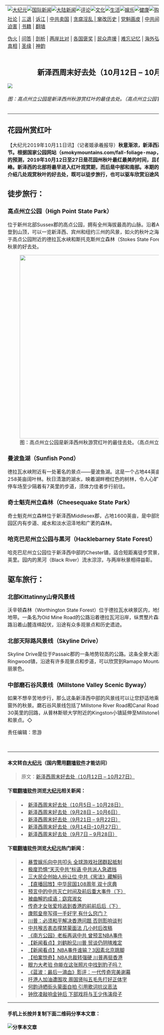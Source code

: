 <a name="1" id="1" target="_blank"></a><span id="1"></span>
<table border="0"><tr><td colspan="2" VALIGN=TOP><a href="https://github.com/xkrpz249/djy/blob/master/gb/nsc413.md#1"><img src="https://raw.githubusercontent.com/xkrpz249/www/master/t/djy/1.jpg" title="大纪元"></a><a href="https://github.com/xkrpz249/djy/blob/master/gb/n24hr.md#1"><img src="https://raw.githubusercontent.com/xkrpz249/www/master/t/djy/3.jpg" title="国际新闻"></a><a href="https://github.com/xkrpz249/djy/blob/master/gb/nsc413.md#1"><img src="https://raw.githubusercontent.com/xkrpz249/www/master/t/djy/4.jpg" title="大陆新闻"></a><a href="https://github.com/xkrpz249/djy/blob/master/gb/news392.md#1"><img src="https://raw.githubusercontent.com/xkrpz249/www/master/t/djy/5.jpg" title="评论"></a><a href="https://github.com/xkrpz249/djy/blob/master/gb/news2007.md#1"><img src="https://raw.githubusercontent.com/xkrpz249/www/master/t/djy/6.jpg" title="文化"></a><a href="https://github.com/xkrpz249/djy/blob/master/gb/news2008.md#1"><img src="https://raw.githubusercontent.com/xkrpz249/www/master/t/djy/7.jpg" title="生活"></a><a href="https://github.com/xkrpz249/djy/blob/master/gb/ncyule.md#1"><img src="https://raw.githubusercontent.com/xkrpz249/www/master/t/djy/8.jpg" title="娱乐"></a><a href="https://github.com/xkrpz249/djy/blob/master/gb/nsc1002.md#1"><img src="https://raw.githubusercontent.com/xkrpz249/www/master/t/djy/9.jpg" title="健康"><a href="https://www.youlucky.com"><img src="https://raw.githubusercontent.com/xkrpz249/www/master/t/djy/10.jpg" title="购物"></a><a href="https://www.supportepoch.org/donation?utm_medium=epochtimes&utm_source=referral&utm_campaign=donate_button_djyhomepage"><img src="https://raw.githubusercontent.com/xkrpz249/www/master/t/djy/12.jpg" title="捐款"></a></td></tr>
<tr><td colspan="2" VALIGN=TOP><a target="_blank" href="https://git.io/fjCRf">社论</a> | <a target="_blank" href="https://github.com/xkrpz249/djy/blob/master/gb/nf5657.md#1">三退</a> | <a target="_blank" href="https://github.com/xkrpz249/djy/blob/master/gb/nf6123.md#1">诉江</a> | <a target="_blank" href="https://github.com/xkrpz249/djy/blob/master/gb/nf1176117.md#1">中共卖国</a> | <a target="_blank" href="https://github.com/xkrpz249/djy/blob/master/gb/nf5773.md#1">贪腐淫乱 | <a target="_blank" href="https://github.com/xkrpz249/djy/blob/master/gb/nf1176115.md#1">窜改历史</a> | <a target="_blank" href="https://github.com/xkrpz249/djy/blob/master/gb/nf1176107.md#1">党魁画皮</a> | <a target="_blank" href="https://github.com/xkrpz249/djy/blob/master/gb/nf1320400.md#1">中共间谍</a> | <a target="_blank" href="https://github.com/xkrpz249/djy/blob/master/gb/nf1176114.md#1">破坏传统</a> | <a target="_blank" href="https://github.com/xkrpz249/djy/blob/master/gb/nf5287.md#1">恶贯满盈</a> | <a target="_blank" href="https://github.com/xkrpz249/djy/blob/master/gb/ncid278.md#1">人权</a> | <a target="_blank" href="https://github.com/xkrpz249/djy/blob/master/gb/nf1176111.md#1">迫害</a> | <a target="_blank" href="https://github.com/xkrpz249/djy/blob/master/gb/nf1235328.md#1">书籍</a> | <a target="_blank" href="https://github.com/xkrpz249/www/blob/master/README.md?zsrh#1">翻墙</a></p><p><a target="_blank" href="https://github.com/xkrpz249/djy/blob/master/gb/nf5562.md#1">伪火</a> | <a target="_blank" href="https://github.com/xkrpz249/djy/blob/master/gb/nf4378.md#1">问答</a> | <a target="_blank" href="https://github.com/xkrpz249/djy/blob/master/gb/nf5792.md#1">剖析</a> | <a target="_blank" href="https://github.com/xkrpz249/djy/blob/master/gb/nf5735.md#1">两岸比对</a> | <a target="_blank" href="https://github.com/xkrpz249/djy/blob/master/gb/nf6119.md#1">各国褒奖</a> | <a target="_blank" href="https://github.com/xkrpz249/djy/blob/master/gb/nf6120.md#1">民众声援</a> | <a target="_blank" href="https://github.com/xkrpz249/djy/blob/master/gb/nf1188594.md#1">难忘记忆</a> | <a target="_blank" href="https://github.com/xkrpz249/djy/blob/master/gb/nf3180.md#1">海外弘传</a> | <a target="_blank" href="https://github.com/xkrpz249/djy/blob/master/gb/nf5410.md#1">万人上访</a> | <a target="_blank" href="https://github.com/xkrpz249/ntdtv/blob/master/gb/prog1530_1.md#1">和平抗议</a> | <a target="_blank" href="https://github.com/xkrpz249/djy/blob/master/gb/nf4386.md#1">支持</a> | <a target="_blank" href="https://github.com/xkrpz249/djy/blob/master/gb/nf4389.md#1">真相</a> | <a target="_blank" href="https://github.com/xkrpz249/djy/blob/master/gb/nf5790.md#1">圣缘</a> | <a target="_blank" href="https://github.com/xkrpz249/djy/blob/master/gb/nf4786.md#1">神韵</a></td></tr>
<tr><td VALIGN=TOP width="626"><h2 align=center>新泽西周末好去处（10月12日 – 10月27日）</h2>
<img src="http://i.epochtimes.com/assets/uploads/2019/10/HighPoint-600x400.jpg" />
<h6>图：高点州立公园是新泽西州秋游赏红叶的最佳去处。（高点州立公园官方脸书图片）
</h6>
<hr>
<h2>花园州赏红叶</h2>
<p>【大纪元2019年10月11日讯】（记者姬承羲报导）<strong>秋意渐浓，新泽西迎来了赏红叶的最佳时节。根据国家公园网站（smokymountains.com/fall-foliage-map，提供全美红叶预测地图）的预测，2019年10月12日至27日是花园州秋叶最红最美的时间，且在10月19日的周末到达顶峰。新泽西的北部将最早进入红叶观赏期，而后是中部和南部。本期的《周末好去处》为读者们介绍几处观赏秋叶的好去处，既可以徒步旅行，也可以驱车欣赏沿途风光。</strong></p>
<h2><strong>徒步旅行：</strong></h2>
<h3><strong>高点州立公园（</strong><strong>High Point State Park</strong><strong>）</strong></h3>
<p>位于新州北部Sussex郡的高点公园，拥有全州海拔最高的山脉。沿着Appalachian Trail步道攀登到山顶，可以一览新泽西、宾州和纽约三州的风景，如火的秋叶之海尽收眼底。除此以外，位于高点公园附近的德拉瓦水峡和斯托克斯州立森林（Stokes State Forest），也同样是徒步欣赏秋景的好去处。</p>
<figure id="attachment_11581080" style="width: 600px" class="wp-caption alignnone"><a href="http://i.epochtimes.com/assets/uploads/2019/10/HighPoint.jpg"><img class="wp-image-11581080 size-large" src="http://i.epochtimes.com/assets/uploads/2019/10/HighPoint-600x383.jpg" alt="" width="600" b="383" /></a><figcaption class="wp-caption-text">图：高点州立公园是新泽西州秋游赏红叶的最佳去处。（高点州立公园官方脸书图片）</figcaption></figure>
<h3><strong>曼波鱼湖（</strong><strong>Sunfish Pond</strong><strong>）</strong></h3>
<p>德拉瓦水峡附近有一处著名的景点——曼波鱼湖。这是一个占地44英亩的冰川湖，周围环绕着258英亩阔叶林。秋日清澈的湖水，映着湖畔橙红色的树林，令人心旷神怡。不过曼波鱼湖距离停车场至少隔着有7英里的步道，须体力佳者步行前往。</p>
<h3><strong>奇士魁克州立森林（</strong><strong>Cheesequake State Park</strong><strong>）</strong></h3>
<p>奇士魁克州立森林位于新泽西Middlesex郡，占地1600英亩，是中部欣赏秋叶的最佳去处之一。园区内有步道、咸水和淡水沼泽地和广袤的森林。</p>
<h3><strong>哈克巴尼州立公园与黑河（</strong><strong>Hacklebarney State Forest</strong><strong>）</strong></h3>
<p>哈克巴尼州立公园位于新泽西中部的Chester镇，适合短距离徒步赏景，公园内的步道往返不到4英里。园内的黑河（Black River）流水淙淙，与两岸秋景相得益彰。</p>
<h2><strong>驱车旅行：</strong></h2>
<h3><strong>北部</strong><strong>Kittatinny</strong><strong>山脊风景线</strong></h3>
<p>沃辛顿森林（Worthington State Forest）位于德拉瓦水峡景区内，地处新泽西北部与宾州交界地带。一条名为Old Mine Road的公路沿着德拉瓦河沿岸，纵贯整片森林，全长超过20英里。公路沿着山麓连绵起伏，沿途有众多观景点和历史遗迹。</p>
<h3><strong>北部天际路风景线（</strong><strong>Skyline Drive</strong><strong>）</strong></h3>
<p>Skyline Drive是位于Passaic郡的一条地势较高的公路。这条全景大道连接了Oakland镇与Ringwood镇，沿途有许多观景点和步道，可以欣赏到Ramapo Mountain State Forest森林的美丽景色。</p>
<h3><strong>中部磨石谷风景线（</strong><strong>Millstone Valley Scenic Byway</strong><strong>）</strong></h3>
<p>如果不想辛苦地步行，那么这条新泽西中部的风景线可以让您舒适地乘坐在车内，悠闲地欣赏车窗外的秋景。磨石谷风景线包括了Millstone River Road和Canal Road，两条公路构成一个全长30英里的回路，从普林斯顿大学附近的Kingston小镇延伸至Millstone镇，沿途有多个历史景观和景点。◇</p>
<p>责任编辑：思游</p>
<p>&nbsp;</p>
<hr>

#### 本文转自<a href="http://www.epochtimes.com">大纪元</a>（国内需用<a href="https://git.io/JesJV">翻墙软件</a>才能访问）
> 原文：<a href="http://www.epochtimes.com/gb/19/10/10/n11581079.htm">新泽西周末好去处（10月12日 – 10月27日）</a>
#### 下载<a href="https://git.io/JesJV">翻墙软件</a>浏览<a href="http://www.epochtimes.com">大纪元</a>相关新闻：
> <li><a href="http://www.epochtimes.com/gb/19/9/26/n11548863.htm">新泽西周末好去处（10月5日 – 10月28日）</a></li>
> <li><a href="http://www.epochtimes.com/gb/19/9/19/n11533066.htm">新泽西周末好去处（9月28日 – 10月6日）</a></li>
> <li><a href="http://www.epochtimes.com/gb/19/9/12/n11517453.htm">新泽西周末好去处（9月21日 – 9月22日）</a></li>
> <li><a href="http://www.epochtimes.com/gb/19/9/5/n11501737.htm">新泽西周末好去处（9月14日–10月27日）</a></li>
> <li><a href="http://www.epochtimes.com/gb/19/8/29/n11486316.htm">新泽西周末好去处（9月7日 – 9月28日）</a></li>

#### 下载<a href="https://git.io/JesJV">翻墙软件</a>浏览<a href="http://www.epochtimes.com">大纪元</a>热门新闻：
> <li><a href="http://www.epochtimes.com/gb/19/10/9/n11578774.htm">暴雪娱乐向中共叩头 全球游戏社团群起抵制</a></li>
> <li><a href="http://www.epochtimes.com/gb/19/10/9/n11579361.htm">极度恐惧“天灭中共”标语 中共派人急遮挡</a></li>
> <li><a href="http://www.epochtimes.com/gb/19/10/9/n11579265.htm">三大民企创始人纷让位 中共《宪法》藏解码</a></li>
> <li><a href="http://www.epochtimes.com/gb/19/10/9/n11579460.htm">【直播回放】中华民国108周年 双十庆典</a></li>
> <li><a href="http://www.epochtimes.com/gb/19/9/29/n11554590.htm">预言中的中共灭亡时间及前后重大事件（下）</a></li>
> <li><a href="http://www.epochtimes.com/gb/19/10/4/n11568273.htm">被曲解的成语：窈窕淑女</a></li>
> <li><a href="http://www.epochtimes.com/gb/19/10/2/n11563658.htm">传奇才女张爱玲逃到香港的前前后后（下）</a></li>
> <li><a href="http://www.epochtimes.com/gb/19/9/23/n11539994.htm">康熙皇帝写得一手好字 有什么窍门？</a></li>
> <li><a href="http://www.epochtimes.com/gb/19/10/7/n11574818.htm">川普：必须和平解决香港问题 否则影响谈判</a></li>
> <li><a href="http://www.epochtimes.com/gb/19/10/8/n11575068.htm">中共喉舌表态撑禁蒙面法 几小时后改稿</a></li>
> <li><a href="http://www.epochtimes.com/gb/19/10/8/n11575756.htm">《南方公园》老板再讽中共 曾预言NBA事件</a></li>
> <li><a href="http://www.epochtimes.com/gb/19/10/10/n11580854.htm">【新闻看点】刘鹤盼见川普 贸谈仍阴晴难定</a></li>
> <li><a href="http://www.epochtimes.com/gb/19/10/10/n11580791.htm">【新闻看点】NBA事件谁输？3因素北京跳脚</a></li>
> <li><a href="http://www.epochtimes.com/gb/19/10/9/n11577291.htm">【拍案惊奇】NBA总裁转强硬 川普再挺香港</a></li>
> <li><a href="http://www.epochtimes.com/gb/19/10/9/n11577534.htm">眼力大考验 你能在这张照片中找到豹子吗？</a></li>
> <li><a href="http://www.epochtimes.com/gb/19/10/8/n11576651.htm">《蓝波：最后一滴血》影评：一代传奇完美谢幕</a></li>
> <li><a href="http://www.epochtimes.com/gb/19/10/7/n11574274.htm">吁港人加油遭围攻 周国贤叫五毛先打好正体字</a></li>
> <li><a href="http://www.epochtimes.com/gb/19/10/7/n11574643.htm">何韵诗晒街头蒙面自拍 引用歌词抗议恶法</a></li>
> <li><a href="http://www.epochtimes.com/gb/19/10/9/n11578053.htm">钟欣凌敲响金钟后 下部戏将与王少伟演母子</a></li>
<hr>

#### 手机上长按并复制下面二维码分享本文章：<br><br><img src="http://www.hehaibao.com/qr/index.php?m=1&e=L&p=10&t=&d=https://github.com/xkrpz249/djy/blob/master/gb/19/10/10/n11581079.md%231" title="分享本文章"></td><td VALIGN=TOP><a href="https://github.com/xkrpz249/djy/blob/master/gb/16/1/21/n4622075.md?dfh#1" target="_blank"><img src="https://raw.githubusercontent.com/xkrpz249/djy/master/gb/300/wei-f1.jpg" title="中共的伪火骗局"  alt="中共的伪火骗局"></a><br><a href="https://github.com/xkrpz249/yh/blob/master/README.md?dfh#1" target="_blank"><img src="https://raw.githubusercontent.com/xkrpz249/djy/master/gb/300/yong-h.jpg" title="永恒的见证"  alt="永恒的见证"></a><br><a href="https://github.com/xkrpz249/djy/blob/master/gb/13/9/29/n3974789.md?dfh#1" target="_blank"><img src="https://raw.githubusercontent.com/xkrpz249/djy/master/gb/300/shang-lnz.jpg" title="善良女子被中共投男牢"  alt="善良女子被中共投男牢"></a><br><a href="https://github.com/xkrpz249/djy/blob/master/gb/16/3/16/n4663449.md?dfh#1" target="_blank"><img src="https://raw.githubusercontent.com/xkrpz249/djy/master/gb/300/huo-z3.jpg" title="警卫目击活摘器官"  alt="警卫目击活摘器官"></a><br><a href="https://github.com/xkrpz249/djy/blob/master/gb/16/8/7/n8177641.md?dfh#1" target="_blank"><img src="https://raw.githubusercontent.com/xkrpz249/djy/master/gb/300/huo-z4.jpg" title="证人描述活摘恐怖"  alt="证人描述活摘恐怖"></a><br><a href="https://github.com/xkrpz249/djy/blob/master/gb/10/4/19/n2881569.md?dfh#1" target="_blank"><img src="https://raw.githubusercontent.com/xkrpz249/djy/master/gb/300/huo-z1.jpg" title="揭开活摘器官黑幕"  alt="揭开活摘器官黑幕"></a><br><a href="https://github.com/xkrpz249/djy/blob/master/gb/10/11/7/n3077476.md?dfh#1" target="_blank"><img src="https://raw.githubusercontent.com/xkrpz249/djy/master/gb/300/ma-ks.jpg" title="马克思的成魔之路"  alt="马克思的成魔之路"></a><br><a href="https://github.com/xkrpz249/djy/blob/master/gb/14/6/9/n4173977.md?dfh#1" target="_blank"><img src="https://raw.githubusercontent.com/xkrpz249/djy/master/gb/300/chang-zs.jpg" title="藏字石 蕴天机"  alt="藏字石 蕴天机"></a><br><a href="https://github.com/xkrpz249/djy/blob/master/gb/18/5/10/n10381511.md?dfh#1" target="_blank"><img src="https://raw.githubusercontent.com/xkrpz249/djy/master/gb/300/st1.jpg" title="关注3亿人三退"  alt="关注3亿人三退"></a><br><a href="https://github.com/xkrpz249/djy/blob/master/gb/18/3/21/n10237682.md?dfh#1" target="_blank"><img src="https://raw.githubusercontent.com/xkrpz249/djy/master/gb/300/jie-t.jpg" title="解体中共复兴中华"  alt="解体中共复兴中华"></a><br><a href="https://github.com/xkrpz249/djy/blob/master/gb/9/2/9/n2422991.md?dfh#1" target="_blank"><img src="https://raw.githubusercontent.com/xkrpz249/djy/master/gb/300/gao-zs.jpg" title="中共迫害良心律师"  alt="中共迫害良心律师"></a><br><a href="https://github.com/xkrpz249/djy/blob/master/gb/18/12/9/n10900044.md?dfh#1" target="_blank"><img src="https://raw.githubusercontent.com/xkrpz249/djy/master/gb/300/sj1.jpg" title="303万人举报江泽民"  alt="303万人举报江泽民"></a><br><a href="https://github.com/xkrpz249/djy/blob/master/gb/18/8/28/n10672014.md?dfh#1" target="_blank"><img src="https://raw.githubusercontent.com/xkrpz249/djy/master/gb/300/sj2.jpg" title="这些官员为何起诉江泽民"  alt="这些官员为何起诉江泽民"></a><br><a href="https://github.com/xkrpz249/djy/blob/master/gb/8/12/18/n2367165.md?dfh#1" target="_blank"><img src="https://raw.githubusercontent.com/xkrpz249/djy/master/gb/300/liangan.jpg" title="海峡两岸的强烈对比"  alt="海峡两岸的强烈对比"></a><br><a href="https://github.com/xkrpz249/djy/blob/master/gb/15/5/5/n4427238.md?dfh#1" target="_blank"><img src="https://raw.githubusercontent.com/xkrpz249/djy/master/gb/300/jia-ndzl.jpg" title="加拿大总理的贺信"  alt="加拿大总理的贺信"></a><br><a href="https://github.com/xkrpz249/djy/blob/master/gb/11/6/17/n3289382.md?dfh#1" target="_blank"><img src="https://raw.githubusercontent.com/xkrpz249/djy/master/gb/300/xiao-wd.jpg" title="探寻真相兼听则明"  alt="探寻真相兼听则明"></a><br><a href="https://github.com/xkrpz249/djy/blob/master/gb/18/10/27/n10812623.md?dfh#1" target="_blank"><img src="https://raw.githubusercontent.com/xkrpz249/djy/master/gb/300/yindu.jpg" title="印度媒体报道东方"  alt="印度媒体报道东方"></a><br><a href="https://github.com/xkrpz249/djy/blob/master/gb/18/6/9/n10469652.md?dfh#1" target="_blank"><img src="https://raw.githubusercontent.com/xkrpz249/djy/master/gb/300/xie-j.jpg" title="不一样的海外校园"  alt="不一样的海外校园"></a><br><a href="https://github.com/xkrpz249/djy/blob/master/gb/7/4/5/n1669415.md?dfh#1" target="_blank"><img src="https://raw.githubusercontent.com/xkrpz249/djy/master/gb/300/li-up.jpg" title="从大师到徒弟的传奇"  alt="从大师到徒弟的传奇"></a><br><a href="https://github.com/xkrpz249/djy/blob/master/gb/17/5/26/n9191512.md?dfh#1" target="_blank"><img src="https://raw.githubusercontent.com/xkrpz249/djy/master/gb/300/zfl2.jpg" title="亿万人与东方一本奇书"  alt="亿万人与东方一本奇书"></a><br><a href="https://github.com/xkrpz249/djy/blob/master/gb/13/11/27/n4020290.md?dfh#1" target="_blank"><img src="https://raw.githubusercontent.com/xkrpz249/djy/master/gb/300/zhen-h.jpg" title="大陆见不到的震撼场面"  alt="大陆见不到的震撼场面"></a><br><a href="https://github.com/xkrpz249/djy/blob/master/gb/15/7/17/n4482910.md?dfh#1" target="_blank"><img src="https://raw.githubusercontent.com/xkrpz249/djy/master/gb/300/dalu-sk.jpg" title="人心向善 大陆当初盛况"  alt="人心向善 大陆当初盛况"></a><br><a href="https://github.com/xkrpz249/djy/blob/master/gb/9/10/15/n2689419.md?dfh#1" target="_blank"><img src="https://raw.githubusercontent.com/xkrpz249/djy/master/gb/300/zfl1.jpg" title="追寻真理 这书讲什么"  alt="追寻真理 这书讲什么"></a><br><a href="https://github.com/xkrpz249/www/blob/master/README.md?dfh#1" target="_blank"><img src="https://raw.githubusercontent.com/xkrpz249/djy/master/gb/300/fq1.jpg" title="下载免费翻墙软件"  alt="下载免费翻墙软件"></a><br></td></tr></table>
